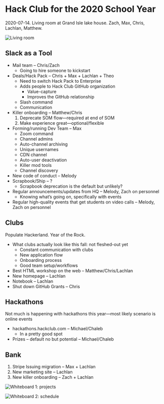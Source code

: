# Hack Club for the 2020 School Year

2020-07-14. Living room at Grand Isle lake house. Zach, Max, Chris, Lachlan, Matthew.

![Living room](https://hack.af/cdn-37)

## Slack as a Tool

- Mail team – Chris/Zach
  - Going to hire someone to kickstart
- Deals/Hack Pack – Chris + Max + Lachlan + Theo
  - Need to switch Hack Pack to Enterprise
  - Adds people to Hack Club GitHub organization
    - Value-capture
    - Improves the GitHub relationship
  - Slash command
  - Communication
- Killer onboarding – Matthew/Chris
  1. Deprecate SOM flow—required at end of SOM
  2. Make experience great—optional/flexible
- Forming/running Dev Team – Max
  - Zoom command
  - Channel admins
  - Auto-channel archiving
  - Unique usernames
  - CDN channel
  - Auto-user deactivation
  - Killer mod tools
  - Channel discovery
- New code of conduct – Melody
- Scrapbook/Ship – ?
  - Scrapbook deprecation is the default but unlikely?
- Regular announcements/updates from HQ – Melody, Zach on personnel
  - Knowing what’s going on, specifically with events
- Regular high-quality events that get students on video calls – Melody, Zach on personnel

## Clubs

Populate Hackerland. Year of the Rock.

- What clubs actually look like this fall: not fleshed-out yet
  - Constant communication with clubs
  - New application flow
  - Onboarding process
  - Good team setup/workflows
- Best HTML workshop on the web – Matthew/Chris/Lachlan
- New homepage – Lachlan
- Notebook – Lachlan
- Shut down GitHub Grants – Chris

## Hackathons

Not much is happening with hackathons this year—most likely scenario is online events

- hackathons.hackclub.com – Michael/Chaleb
  - In a pretty good spot
- Prizes – default no but potential – Michael/Chaleb

## Bank

1. Stripe Issuing migration – Max + Lachlan
2. New marketing site – Lachlan
3. New killer onboarding – Zach + Lachlan

![Whiteboard 1: projects](https://hack.af/cdn-38)

![Whiteboard 2: schedule](https://hack.af/cdn-39)
